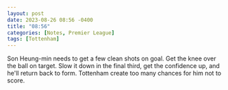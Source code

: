```yaml
---
layout: post
date: 2023-08-26 08:56 -0400
title: "08:56"
categories: [Notes, Premier League]
tags: [Tottenham]
---
```


Son Heung-min needs to get a few clean shots on goal. Get the knee over the ball on target. Slow it down in the final third, get the confidence up, and he'll return back to form. Tottenham create too many chances for him not to score.


